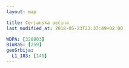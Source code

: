 ```yaml
---
layout: map

title: Cerjanska pećina
last_modified_at: 2018-05-23T23:37:49+02:00

WDPA: [328903]
BioRaS: [259]
geoSrbija:
  L1_183: [140]
---
```

